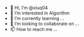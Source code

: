 - 👋 Hi, I’m @xiuq04
- 👀 I’m interested in Algorithm
- 🌱 I’m currently learning ...
- 💞️ I’m looking to collaborate on ...
- 📫 How to reach me ...

<!---
xiuq04/xiuq04 is a ✨ special ✨ repository because its `README.md` (this file) appears on your GitHub profile.
You can click the Preview link to take a look at your changes.
--->
